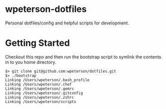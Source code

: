 wpeterson-dotfiles
===============
Personal dotfiles/config and helpful scripts for development.

Getting Started
===============
Checkout this repo and then run the bootstrap script to symlink the contents in to you home directory.

    $> git clone git@github.com:wpeterson/dotfiles.git
    $> ./bootstrap
    Linking /Users/wpeterson/.bash_profile
    Linking /Users/wpeterson/.chef
    Linking /Users/wpeterson/.gemrc
    Linking /Users/wpeterson/.gitconfig
    Linking /Users/wpeterson/.zshrc
    Linking /Users/wpeterson/scripts
